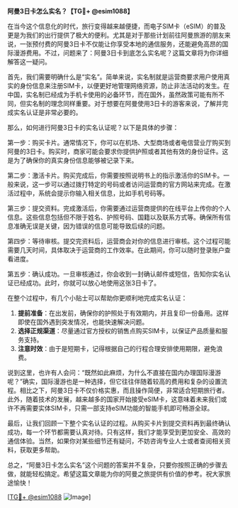 **阿曼3日卡怎么实名？【TG💪+ @esim1088】**

在当今这个信息化的时代，旅行变得越来越便捷，而电子SIM卡（eSIM）的普及更是为我们的出行提供了极大的便利。尤其是对于那些计划前往阿曼旅游的朋友来说，一张预付费的阿曼3日卡不仅能让你享受本地的通信服务，还能避免高昂的国际漫游费用。不过，问题来了：阿曼3日卡到底怎么实名呢？这篇文章将为你详细解答这一疑问。

首先，我们需要明确什么是“实名”。简单来说，实名制就是运营商要求用户使用真实的身份信息来注册SIM卡，以便更好地管理网络资源，防止非法活动的发生。在中国，实名制已经成为手机卡使用的必备环节，而在国外，虽然政策可能有所不同，但实名制的理念同样重要。对于想要在阿曼使用3日卡的游客来说，了解并完成实名认证是非常必要的。

那么，如何进行阿曼3日卡的实名认证呢？以下是具体的步骤：

第一步：购买卡片。通常情况下，你可以在机场、大型商场或者电信营业厅购买到阿曼的3日卡。购买时，商家可能会要求你提供护照或者其他有效的身份证件。这是为了确保你的真实身份信息能够被记录下来。

第二步：激活卡片。购买完成后，你需要按照说明书上的指示激活你的SIM卡。一般来说，这一步可以通过拨打特定的号码或者访问运营商的官方网站来完成。在激活过程中，系统会提示你输入相关信息，比如手机号码等。

第三步：提交资料。完成激活后，你需要通过运营商提供的在线平台上传你的个人信息。这些信息包括但不限于姓名、护照号码、国籍以及联系方式等。确保所有信息准确无误是关键，因为错误的信息可能导致后续的问题。

第四步：等待审核。提交完资料后，运营商会对你的信息进行审核。这个过程可能需要几天时间，具体取决于运营商的工作效率。在此期间，你可以随时登录账户查看进度。

第五步：确认成功。一旦审核通过，你会收到一封确认邮件或短信，告知你实名认证已经成功。此时，你就可以放心地使用这张3日卡了。

在整个过程中，有几个小贴士可以帮助你更顺利地完成实名认证：

1. **提前准备**：在出发前，确保你的护照处于有效期内，并且复印一份备用。这样即使在国外遇到突发情况，也能快速解决问题。
2. **选择正规渠道**：尽量通过官方授权的销售点购买SIM卡，以保证产品质量和服务支持。
3. **注意时效**：由于是短期卡，记得根据自己的行程合理安排使用期限，避免浪费。

说到这里，也许有人会问：“既然如此麻烦，为什么不直接在国内办理国际漫游呢？”确实，国际漫游也是一种选择，但它往往伴随着较高的费用和复杂的设置流程。相比之下，阿曼3日卡不仅价格实惠，而且操作简便，非常适合短期旅行者。此外，随着技术的发展，越来越多的国家开始接受eSIM卡，这意味着未来我们或许不再需要实体SIM卡，只需一部支持eSIM功能的智能手机即可畅游全球。

最后，让我们回顾一下整个实名认证的过程。从购买卡片到提交资料再到最终确认成功，每一个环节都需要认真对待。只有这样，我们才能享受到更加安全、高效的通信体验。当然，如果你对某些细节还有疑问，不妨咨询专业人士或者查阅相关资料，获取更多帮助。

总之，“阿曼3日卡怎么实名”这个问题的答案并不复杂，只要你按照正确的步骤去做，就能轻松搞定。希望这篇文章能为你的阿曼之旅提供有价值的参考。祝大家旅途愉快！

[[TG💪+ @esim1088](https://t.me/s/esim1088) ![Image](https://i.postimg.cc/4NQfJmqS/Snipaste-2025-05-13-00-14-12.png)]